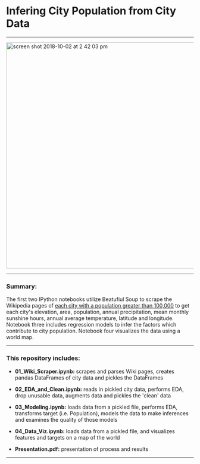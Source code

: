 # Infering City Population from City Data
---

<img width="608" alt="screen shot 2018-10-02 at 2 42 03 pm" src="https://user-images.githubusercontent.com/25728710/46369580-64c3bc00-c651-11e8-9b98-eb636acb98db.png">

---

### Summary:

The first two IPython notebooks utilize Beatufiul Soup to scrape the Wikipedia pages of [each city with a population greater than 100,000](https://en.wikipedia.org/wiki/List_of_towns_and_cities_with_100,000_or_more_inhabitants) to get each city's elevation, area, population, annual precipitation, mean monthly sunshine hours, annual average temperature, latitude and longitude. Notebook three includes regression models to infer the factors which contribute to city population. Notebook four visualizes the data using a world map.

---
### This repository includes:

* __01_Wiki_Scraper.ipynb:__  scrapes and parses Wiki pages, creates pandas DataFrames of city data and pickles the DataFrames

* __02_EDA_and_Clean.ipynb:__ reads in pickled city data, performs EDA, drop unusable data, augments data and pickles the 'clean' data

* __03_Modeling.ipynb:__ loads data from a pickled file, performs EDA, transforms target (i.e. Population), models the data to make inferences and examines the quality of those models

* __04_Data_Viz.ipynb:__ loads data from a pickled file, and visualizes features and targets on a map of the world

* __Presentation.pdf:__ presentation of process and results

---
